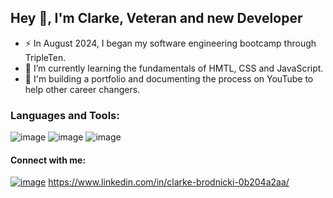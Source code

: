 ## Hey 👋, I'm Clarke, Veteran and new Developer


- ⚡ In August 2024, I began my software engineering bootcamp through TripleTen.
- 🔭 I’m currently learning the fundamentals of HMTL, CSS and JavaScript.
- 📕 I'm building a portfolio and documenting the process on YouTube to help other career changers.

### Languages and Tools:
![image](https://github.com/user-attachments/assets/d9b3a56f-51e2-4dc1-8318-1d93c0679d57)
![image](https://github.com/user-attachments/assets/30f9d18e-f156-4616-b042-96b9d2ac5443)
![image](https://github.com/user-attachments/assets/cfc21eee-9a3b-41f0-8dd1-47482e2d1867)

#### Connect with me:
[![image](https://github.com/user-attachments/assets/9e8b5b5f-940d-466a-aec1-80a29570d267)](https://www.youtube.com/@code4reps)
https://www.linkedin.com/in/clarke-brodnicki-0b204a2aa/
